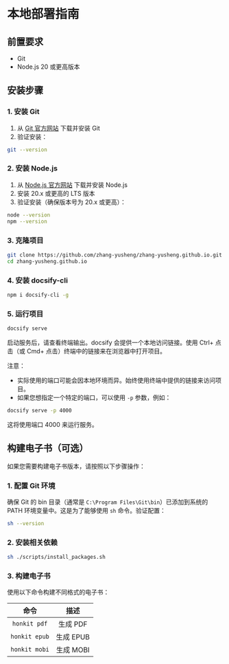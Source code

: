 # 本地部署指南

## 前置要求

- Git
- Node.js 20 或更高版本

## 安装步骤

### 1. 安装 Git

1. 从 [Git 官方网站](https://git-scm.com/downloads) 下载并安装 Git
2. 验证安装：

```bash
git --version
```

### 2. 安装 Node.js

1. 从 [Node.js 官方网站](https://nodejs.org/) 下载并安装 Node.js
2. 安装 20.x 或更高的 LTS 版本
3. 验证安装（确保版本号为 20.x 或更高）：

```bash
node --version
npm --version
```

### 3. 克隆项目

```bash
git clone https://github.com/zhang-yusheng/zhang-yusheng.github.io.git
cd zhang-yusheng.github.io
```

### 4. 安装 docsify-cli

```bash
npm i docsify-cli -g
```

### 5. 运行项目

```bash
docsify serve
```

启动服务后，请查看终端输出。docsify 会提供一个本地访问链接。使用 Ctrl+ 点击（或 Cmd+ 点击）终端中的链接来在浏览器中打开项目。

注意：
- 实际使用的端口可能会因本地环境而异。始终使用终端中提供的链接来访问项目。
- 如果您想指定一个特定的端口，可以使用 `-p` 参数，例如：

```bash
docsify serve -p 4000
```

这将使用端口 4000 来运行服务。

## 构建电子书（可选）

如果您需要构建电子书版本，请按照以下步骤操作：

### 1. 配置 Git 环境

确保 Git 的 bin 目录（通常是 `C:\Program Files\Git\bin`）已添加到系统的 PATH 环境变量中。这是为了能够使用 `sh` 命令。验证配置：

```bash
sh --version
```

### 2. 安装相关依赖

```bash
sh ./scripts/install_packages.sh
```

### 3. 构建电子书

使用以下命令构建不同格式的电子书：

|      命令      |    描述    |
| :------------: | :--------: |
|  `honkit pdf`  |  生成 PDF  |
| `honkit epub`  | 生成 EPUB  |
| `honkit mobi`  | 生成 MOBI  |